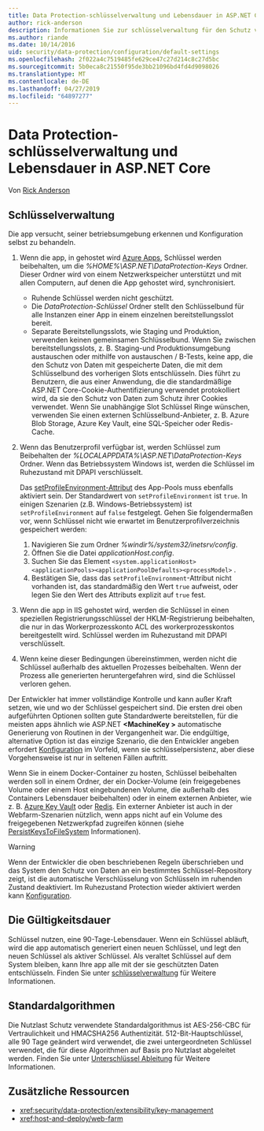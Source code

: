 ```yaml
---
title: Data Protection-schlüsselverwaltung und Lebensdauer in ASP.NET Core
author: rick-anderson
description: Informationen Sie zur schlüsselverwaltung für den Schutz von Daten und die Lebensdauer in ASP.NET Core.
ms.author: riande
ms.date: 10/14/2016
uid: security/data-protection/configuration/default-settings
ms.openlocfilehash: 2f022a4c7519485fe629ce47c27d214c8c27d5bc
ms.sourcegitcommit: 5b0eca8c21550f95de3bb21096bd4fd4d9098026
ms.translationtype: MT
ms.contentlocale: de-DE
ms.lasthandoff: 04/27/2019
ms.locfileid: "64897277"
---
```

# <a name="data-protection-key-management-and-lifetime-in-aspnet-core"></a>Data Protection-schlüsselverwaltung und Lebensdauer in ASP.NET Core

Von [Rick Anderson](https://twitter.com/RickAndMSFT)

## <a name="key-management"></a>Schlüsselverwaltung

Die app versucht, seiner betriebsumgebung erkennen und Konfiguration selbst zu behandeln.

1. Wenn die app, in gehostet wird [Azure Apps](https://azure.microsoft.com/services/app-service/), Schlüssel werden beibehalten, um die *%HOME%\ASP.NET\DataProtection-Keys* Ordner. Dieser Ordner wird von einem Netzwerkspeicher unterstützt und mit allen Computern, auf denen die App gehostet wird, synchronisiert.
   * Ruhende Schlüssel werden nicht geschützt.
   * Die *DataProtection-Schlüssel* Ordner stellt den Schlüsselbund für alle Instanzen einer App in einem einzelnen bereitstellungsslot bereit.
   * Separate Bereitstellungsslots, wie Staging und Produktion, verwenden keinen gemeinsamen Schlüsselbund. Wenn Sie zwischen bereitstellungsslots, z. B. Staging-und Produktionsumgebung austauschen oder mithilfe von austauschen / B-Tests, keine app, die den Schutz von Daten mit gespeicherte Daten, die mit dem Schlüsselbund des vorherigen Slots entschlüsseln. Dies führt zu Benutzern, die aus einer Anwendung, die die standardmäßige ASP.NET Core-Cookie-Authentifizierung verwendet protokolliert wird, da sie den Schutz von Daten zum Schutz ihrer Cookies verwendet. Wenn Sie unabhängige Slot Schlüssel Ringe wünschen, verwenden Sie einen externen Schlüsselbund-Anbieter, z. B. Azure Blob Storage, Azure Key Vault, eine SQL-Speicher oder Redis-Cache.

1. Wenn das Benutzerprofil verfügbar ist, werden Schlüssel zum Beibehalten der *%LOCALAPPDATA%\ASP.NET\DataProtection-Keys* Ordner. Wenn das Betriebssystem Windows ist, werden die Schlüssel im Ruhezustand mit DPAPI verschlüsselt.

   Das [setProfileEnvironment-Attribut](/iis/configuration/system.applicationhost/applicationpools/add/processmodel#configuration) des App-Pools muss ebenfalls aktiviert sein. Der Standardwert von `setProfileEnvironment` ist `true`. In einigen Szenarien (z.B. Windows-Betriebssystem) ist `setProfileEnvironment` auf `false` festgelegt. Gehen Sie folgendermaßen vor, wenn Schlüssel nicht wie erwartet im Benutzerprofilverzeichnis gespeichert werden:

   1. Navigieren Sie zum Ordner *%windir%/system32/inetsrv/config*.
   1. Öffnen Sie die Datei *applicationHost.config*.
   1. Suchen Sie das Element `<system.applicationHost><applicationPools><applicationPoolDefaults><processModel>` .
   1. Bestätigen Sie, dass das `setProfileEnvironment`-Attribut nicht vorhanden ist, das standardmäßig den Wert `true` aufweist, oder legen Sie den Wert des Attributs explizit auf `true` fest.

1. Wenn die app in IIS gehostet wird, werden die Schlüssel in einen speziellen Registrierungsschlüssel der HKLM-Registrierung beibehalten, die nur in das Workerprozesskonto ACL des workerprozesskontos bereitgestellt wird. Schlüssel werden im Ruhezustand mit DPAPI verschlüsselt.

1. Wenn keine dieser Bedingungen übereinstimmen, werden nicht die Schlüssel außerhalb des aktuellen Prozesses beibehalten. Wenn der Prozess alle generierten heruntergefahren wird, sind die Schlüssel verloren gehen.

Der Entwickler hat immer vollständige Kontrolle und kann außer Kraft setzen, wie und wo der Schlüssel gespeichert sind. Die ersten drei oben aufgeführten Optionen sollten gute Standardwerte bereitstellen, für die meisten apps ähnlich wie ASP.NET  **\<MachineKey >** automatische Generierung von Routinen in der Vergangenheit war. Die endgültige, alternative Option ist das einzige Szenario, die den Entwickler angeben erfordert [Konfiguration](xref:security/data-protection/configuration/overview) im Vorfeld, wenn sie schlüsselpersistenz, aber diese Vorgehensweise ist nur in seltenen Fällen auftritt.

Wenn Sie in einem Docker-Container zu hosten, Schlüssel beibehalten werden soll in einem Ordner, der ein Docker-Volume (ein freigegebenes Volume oder einem Host eingebundenen Volume, die außerhalb des Containers Lebensdauer beibehalten) oder in einem externen Anbieter, wie z. B. [Azure Key Vault](https://azure.microsoft.com/services/key-vault/) oder [Redis](https://redis.io/). Ein externer Anbieter ist auch in der Webfarm-Szenarien nützlich, wenn apps nicht auf ein Volume des freigegebenen Netzwerkpfad zugreifen können (siehe [PersistKeysToFileSystem](xref:security/data-protection/configuration/overview#persistkeystofilesystem) Informationen).

> [!WARNING]
> Wenn der Entwickler die oben beschriebenen Regeln überschrieben und das System den Schutz von Daten an ein bestimmtes Schlüssel-Repository zeigt, ist die automatische Verschlüsselung von Schlüsseln im ruhenden Zustand deaktiviert. Im Ruhezustand Protection wieder aktiviert werden kann [Konfiguration](xref:security/data-protection/configuration/overview).

## <a name="key-lifetime"></a>Die Gültigkeitsdauer

Schlüssel nutzen, eine 90-Tage-Lebensdauer. Wenn ein Schlüssel abläuft, wird die app automatisch generiert einen neuen Schlüssel, und legt den neuen Schlüssel als aktiver Schlüssel. Als veraltet Schlüssel auf dem System bleiben, kann Ihre app alle mit der sie geschützten Daten entschlüsseln. Finden Sie unter [schlüsselverwaltung](xref:security/data-protection/implementation/key-management#key-expiration-and-rolling) für Weitere Informationen.

## <a name="default-algorithms"></a>Standardalgorithmen

Die Nutzlast Schutz verwendete Standardalgorithmus ist AES-256-CBC für Vertraulichkeit und HMACSHA256 Authentizität. 512-Bit-Hauptschlüssel, alle 90 Tage geändert wird verwendet, die zwei untergeordneten Schlüssel verwendet, die für diese Algorithmen auf Basis pro Nutzlast abgeleitet werden. Finden Sie unter [Unterschlüssel Ableitung](xref:security/data-protection/implementation/subkeyderivation#additional-authenticated-data-and-subkey-derivation) für Weitere Informationen.

## <a name="additional-resources"></a>Zusätzliche Ressourcen

* <xref:security/data-protection/extensibility/key-management>
* <xref:host-and-deploy/web-farm>
